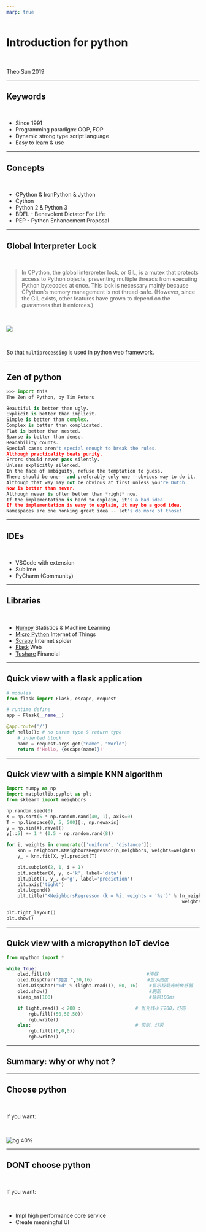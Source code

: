 ```yaml
---
marp: true
---
```


# Introduction for python

<br>

Theo Sun
2019

---

## Keywords

<br>

* Since 1991
* Programming paradigm: OOP, FOP
* Dynamic strong type script language
* Easy to learn & use

---

## Concepts

<br>

* CPython & IronPython & Jython
* Cython
* Python 2 & Python 3
* BDFL - Benevolent Dictator For Life
* PEP - Python Enhancement Proposal

---

## Global Interpreter Lock

<br>

> In CPython, the global interpreter lock, or GIL, is a mutex that protects access to Python objects, preventing multiple threads from executing Python bytecodes at once. This lock is necessary mainly because CPython's memory management is not thread-safe. (However, since the GIL exists, other features have grown to depend on the guarantees that it enforces.)

<br>

![](https://res.cloudinary.com/digf90pwi/image/upload/v1563180809/GIL_2cpu_x2quuq.png)

<br>

So that `multiprocessing` is used in python web framework.

---


## Zen of python

```python
>>> import this
The Zen of Python, by Tim Peters

Beautiful is better than ugly.
Explicit is better than implicit.
Simple is better than complex.
Complex is better than complicated.
Flat is better than nested.
Sparse is better than dense.
Readability counts.
Special cases aren't special enough to break the rules.
Although practicality beats purity.
Errors should never pass silently.
Unless explicitly silenced.
In the face of ambiguity, refuse the temptation to guess.
There should be one-- and preferably only one --obvious way to do it.
Although that way may not be obvious at first unless you're Dutch.
Now is better than never.
Although never is often better than *right* now.
If the implementation is hard to explain, it's a bad idea.
If the implementation is easy to explain, it may be a good idea.
Namespaces are one honking great idea -- let's do more of those!
```

---

## IDEs

<br>

* VSCode with extension
* Sublime
* PyCharm (Community)

---

## Libraries

<br>

* [Numpy](https://www.numpy.org) Statistics & Machine Learning
* [Micro Python](https://micropython.org) Internet of Things
* [Scrapy](https://scrapy.org/) Internet spider
* [Flask](https://github.com/pallets/flask) Web
* [Tushare](http://tushare.org) Financial

---

## Quick view with a flask application

```python
# modules
from flask import Flask, escape, request

# runtime define
app = Flask(__name__)

@app.route('/')
def hello(): # no param type & return type
    # indented block
    name = request.args.get("name", "World")
    return f'Hello, {escape(name)}!'
```

---

## Quick view with a simple KNN algorithm

```python
import numpy as np
import matplotlib.pyplot as plt
from sklearn import neighbors

np.random.seed(0)
X = np.sort(5 * np.random.rand(40, 1), axis=0)
T = np.linspace(0, 5, 500)[:, np.newaxis]
y = np.sin(X).ravel()
y[::5] += 1 * (0.5 - np.random.rand(8))

for i, weights in enumerate(['uniform', 'distance']):
    knn = neighbors.KNeighborsRegressor(n_neighbors, weights=weights)
    y_ = knn.fit(X, y).predict(T)

    plt.subplot(2, 1, i + 1)
    plt.scatter(X, y, c='k', label='data')
    plt.plot(T, y_, c='g', label='prediction')
    plt.axis('tight')
    plt.legend()
    plt.title("KNeighborsRegressor (k = %i, weights = '%s')" % (n_neighbors,
                                                                weights))

plt.tight_layout()
plt.show()
```


---

## Quick view with a micropython IoT device

```python
from mpython import *

while True:
    oled.fill(0)                                   #清屏
    oled.DispChar("亮度:",30,16)                    #显示亮度
    oled.DispChar("%d" % (light.read()), 60, 16)    #显示板载光线传感器
    oled.show()                                     #刷新
    sleep_ms(100)                                   #延时100ms

    if light.read() < 200 :                    # 当光线小于200，灯亮
        rgb.fill((50,50,50))
        rgb.write()
    else:                                      # 否则，灯灭
        rgb.fill((0,0,0))
        rgb.write()
```

---


## Summary: why or why not ?

---

## Choose python

<br>

If you want:

<br>

![bg 40%](https://res.cloudinary.com/digf90pwi/image/upload/v1563856954/Python_y3kx1z.png)

---

## DONT choose python

<br>

If you want:

<br>

* Impl high performance core service
* Create meaningful UI
